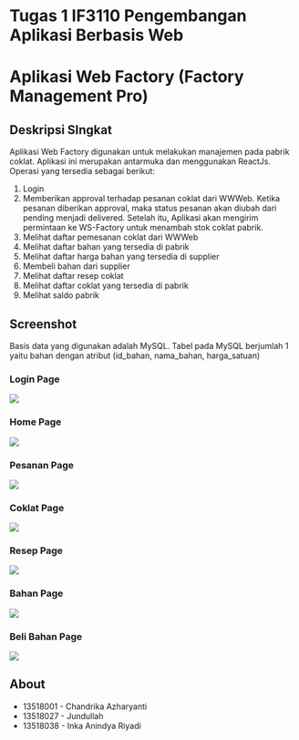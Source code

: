 # Tugas 1 IF3110 Pengembangan Aplikasi Berbasis Web
# Aplikasi Web Factory (Factory Management Pro)


## Deskripsi SIngkat
Aplikasi Web Factory digunakan untuk melakukan manajemen pada pabrik coklat. Aplikasi ini merupakan antarmuka dan menggunakan ReactJs. Operasi yang tersedia sebagai berikut:
1. Login
2. Memberikan approval terhadap pesanan coklat dari WWWeb. Ketika pesanan diberikan approval, maka status pesanan akan diubah dari pending menjadi delivered. Setelah itu, Aplikasi akan mengirim permintaan ke WS-Factory untuk menambah stok coklat pabrik.
3. Melihat daftar pemesanan coklat dari WWWeb
4. Melihat daftar bahan yang tersedia di pabrik
5. Melihat daftar harga bahan yang tersedia di supplier
6. Membeli bahan dari supplier
7. Melihat daftar resep coklat
8. Melihat daftar coklat yang tersedia di pabrik
9. Melihat saldo pabrik


## Screenshot
Basis data yang digunakan adalah MySQL. Tabel pada MySQL berjumlah 1 yaitu bahan dengan atribut (id_bahan, nama_bahan, harga_satuan)

### Login Page

![](screenshot/Login.png)

### Home Page

![](screenshot/Home.png)

### Pesanan Page

![](screenshot/DaftarPesanan.png)

### Coklat Page

![](screenshot/DaftarCoklat.png)

### Resep Page

![](screenshot/DaftarResep.png)

### Bahan Page

![](screenshot/DaftarBahan.png)

### Beli Bahan Page

![](screenshot/BeliBahan.png)

## About

* 13518001 - Chandrika Azharyanti
* 13518027 - Jundullah
* 13518038 - Inka Anindya Riyadi
